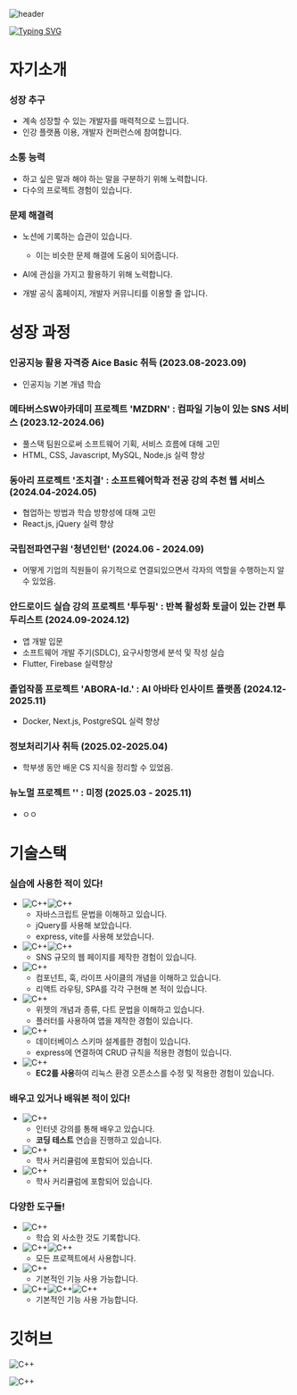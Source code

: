 ![header](https://capsule-render.vercel.app/api?type=waving&color=gradient&height=300&section=header&text=GitHub_Portfolio&fontSize=70&animation=fadeIn)

[![Typing SVG](https://readme-typing-svg.demolab.com?font=Fira+Code&size=25&pause=1000&color=0FA1F7&center=true&vCenter=true&width=800&lines=%22%EC%96%B4%EB%A0%A4%EC%9B%80%EC%97%90+%EB%8F%84%EC%A0%84%ED%95%98%EB%8A%94+%EA%B0%9C%EB%B0%9C%EC%9E%90+%EA%B9%80%EC%83%81%EA%B7%A0%EC%9E%85%EB%8B%88%EB%8B%A4.%22)](https://git.io/typing-svg)

##
# 자기소개

### 성장 추구
- 계속 성장할 수 있는 개발자를 매력적으로 느낍니다.
- 인강 플랫폼 이용, 개발자 컨퍼런스에 참여합니다.

### 소통 능력
- 하고 싶은 말과 해야 하는 말을 구분하기 위해 노력합니다.
- 다수의 프로젝트 경험이 있습니다.

### 문제 해결력
- 노션에 기록하는 습관이 있습니다. 
    - 이는 비슷한 문제 해결에 도움이 되어줍니다.
- AI에 관심을 가지고 활용하기 위해 노력합니다.

- 개발 공식 홈페이지, 개발자 커뮤니티를 이용할 줄 압니다.

##
# 성장 과정
### 인공지능 활용 자격증 Aice Basic 취득 (2023.08-2023.09)
- 인공지능 기본 개념 학습 
### 메타버스SW아카데미 프로젝트 'MZDRN' : 컴파일 기능이 있는 SNS 서비스 (2023.12-2024.06)
- 풀스택 팀원으로써 소프트웨어 기획, 서비스 흐름에 대해 고민
- HTML, CSS, Javascript, MySQL, Node.js 실력 향상   
### 동아리 프로젝트 '조치결' : 소프트웨어학과  전공 강의 추천 웹 서비스 (2024.04-2024.05)
- 협업하는 방법과 학습 방향성에 대해 고민
- React.js, jQuery 실력 향상    
### 국립전파연구원 '청년인턴' (2024.06 - 2024.09)
- 어떻게 기업의 직원들이 유기적으로 연결되있으면서 각자의 역할을 수행하는지 알 수 있었음.
### 안드로이드 실습 강의 프로젝트 '투두핑' : 반복 활성화 토글이 있는 간편 투두리스트 (2024.09-2024.12)
- 앱 개발 입문
- 소프트웨어 개발 주기(SDLC), 요구사항명세 분석 및 작성 실습
- Flutter, Firebase 실력향상
### 졸업작품 프로젝트 'ABORA-Id.' : AI 아바타 인사이트 플랫폼 (2024.12-2025.11)
- Docker, Next.js, PostgreSQL 실력 향상
### 정보처리기사 취득 (2025.02-2025.04)
- 학부생 동안 배운 CS 지식을 정리할 수 있었음.
### 뉴노멀 프로젝트 '' : 미정 (2025.03 - 2025.11)
- ㅇㅇ 

##
# 기술스택

### 실습에 사용한 적이 있다!
- ![C++](https://img.shields.io/badge/JavaScript-F7DF1E?style=for-the-badge&logo=JavaScript&logoColor=white)![C++](https://img.shields.io/badge/Node.js-43853D?style=for-the-badge&logo=node.js&logoColor=white)
    - 자바스크립트 문법을 이해하고 있습니다.
    - jQuery를 사용해 보았습니다.
    - express, vite를 사용해 보았습니다.
- ![C++](https://img.shields.io/badge/HTML5-E34F26?style=for-the-badge&logo=html5&logoColor=white)![C++](https://img.shields.io/badge/CSS3-1572B6?style=for-the-badge&logo=css3&logoColor=white)
    - SNS 규모의 웹 페이지를 제작한 경험이 있습니다.
- ![C++](https://img.shields.io/badge/React-20232A?style=for-the-badge&logo=react&logoColor=61DAFB)
    - 컴포넌트, 훅, 라이프 사이클의 개념을 이해하고 있습니다.
    - 리액트 라우팅, SPA를 각각 구현해 본 적이 있습니다. 
- ![C++](https://img.shields.io/badge/Flutter-02569B?style=for-the-badge&logo=flutter&logoColor=white)
    - 위젯의 개념과 종류, 다트 문법을 이해하고 있습니다.
    - 플러터를 사용하여 앱을 제작한 경험이 있습니다.
- ![C++](https://img.shields.io/badge/MySQL-00000F?style=for-the-badge&logo=mysql&logoColor=white)
    - 데이터베이스 스키마 설계를한 경험이 있습니다.
    - express에 연결하여 CRUD 규칙을 적용한 경험이 있습니다.
- ![C++](https://img.shields.io/badge/Amazon_AWS-232F3E?style=for-the-badge&logo=amazon-aws&logoColor=white)
    - **EC2를 사용**하여 리눅스 환경 오픈소스를 수정 및 적용한 경험이 있습니다.

### 배우고 있거나 배워본 적이 있다!

- ![C++](https://img.shields.io/badge/Java-ED8B00?style=for-the-badge&logo=openjdk&logoColor=white)
    - 인터넷 강의를 통해 배우고 있습니다.
    - **코딩 테스트** 연습을 진행하고 있습니다.
- ![C++](https://img.shields.io/badge/Python-3776AB?style=for-the-badge&logo=python&logoColor=white)
    - 학사 커리큘럼에 포함되어 있습니다.
- ![C++](https://img.shields.io/badge/C-00599C?style=for-the-badge&logo=c&logoColor=white)
    - 학사 커리큘럼에 포함되어 있습니다.

### 다양한 도구들!

- ![C++](https://img.shields.io/badge/Notion-000000?style=for-the-badge&logo=notion&logoColor=white)
    - 학습 외 사소한 것도 기록합니다.
- ![C++](https://img.shields.io/badge/GIT-E44C30?style=for-the-badge&logo=git&logoColor=white)![C++](https://img.shields.io/badge/GitHub-100000?style=for-the-badge&logo=github&logoColor=white)
    - 모든 프로젝트에서 사용합니다.
- ![C++](https://img.shields.io/badge/Figma-F24E1E?style=for-the-badge&logo=figma&logoColor=white)
    - 기본적인 기능 사용 가능합니다.
- ![C++](https://img.shields.io/badge/Slack-4A154B?style=for-the-badge&logo=slack&logoColor=white)![C++](https://img.shields.io/badge/Discord-7289DA?style=for-the-badge&logo=discord&logoColor=white)![C++](https://img.shields.io/badge/Zoom-2D8CFF?style=for-the-badge&logo=zoom&logoColor=white)
    - 기본적인 기능 사용 가능합니다.
  
##
# 깃허브 
![C++](https://github-readme-stats.vercel.app/api?username=sanggyoon&theme=blue-green)

![C++](https://github-readme-stats.vercel.app/api/top-langs/?username=sanggyoon&theme=blue-green)
